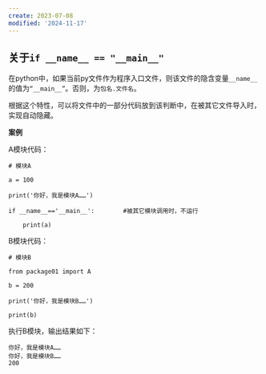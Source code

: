 ```yaml
---
create: 2023-07-08
modified: '2024-11-17'
---
```


## 关于`if __name__ == "__main__"`

在python中，如果当前py文件作为程序入口文件，则该文件的隐含变量`__name__`的值为`“__main__”`。否则，为`包名.文件名`。

根据这个特性，可以将文件中的一部分代码放到该判断中，在被其它文件导入时，实现自动隐藏。

**案例**

A模块代码：

```python3
# 模块A

a = 100

print('你好，我是模块A……')

if __name__=='__main__':		#被其它模块调用时，不运行

    print(a)
```

B模块代码：

```python3
# 模块B

from package01 import A

b = 200

print('你好，我是模块B……')

print(b)
```

执行B模块，输出结果如下：

```python3
你好，我是模块A……
你好，我是模块B……
200
```
